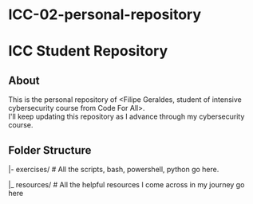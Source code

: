 # ICC-02-personal-repository

# ICC Student Repository
## About
This is the personal repository of <Filipe Geraldes, student of intensive cybersecurity course from Code For All>.  
I'll keep updating this repository as I advance through my cybersecurity course.
## Folder Structure
|- exercises/ # All the scripts, bash, powershell, python go here.

|_ resources/ # All the helpful resources I come across in my journey go here

